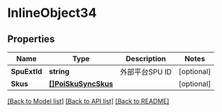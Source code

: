 # InlineObject34

## Properties

Name | Type | Description | Notes
------------ | ------------- | ------------- | -------------
**SpuExtId** | **string** | 外部平台SPU ID | [optional] 
**Skus** | [**[]PoiSkuSyncSkus**](_poi_sku_sync_skus.md) |  | [optional] 

[[Back to Model list]](../README.md#documentation-for-models) [[Back to API list]](../README.md#documentation-for-api-endpoints) [[Back to README]](../README.md)


